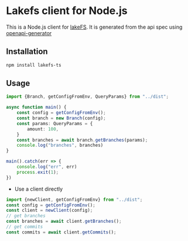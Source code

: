 Lakefs client for Node.js
====
This is a Node.js client for [lakeFS]("https://lakefs.io/"). 
It is generated from the api spec using [openapi-generator]("https://docs.lakefs.io/reference/api.html#/")

## Installation

```bash
npm install lakefs-ts
```

## Usage

```typescript
import {Branch, getConfigFromEnv, QueryParams} from "../dist";

async function main() {
    const config = getConfigFromEnv();
    const branch = new Branch(config);
    const params: QueryParams = {
        amount: 100,
    }
    const branches = await branch.getBranches(params);
    console.log("branches", branches)
}

main().catch(err => {
    console.log("err", err)
    process.exit(1); 
})
```

- Use a client directly

```typescript
import {newClient, getConfigFromEnv} from "../dist";
const config = getConfigFromEnv();
const client = newClient(config);
// get branches
const branches = await client.getBranches();
// get commits
const commits = await client.getCommits();
```
